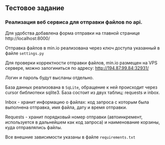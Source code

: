 ## Тестовое задание

### Реализация веб сервиса для отправки файлов по api.

Для удобства добавлена форма отправки на главной странице http://localhost:8000/

Отправка файлов в min.io реализована через ключ доступа указанный в файле `settings.py`

Для проверки корректности отправки файлов, min.io размещен на VPS сервере, можно залогиниться
по адресу: http://194.87.99.84:32931/

Логин и пароль будут высланы отдельно.

База данных реализована в `SqLite`, обращение к ней происходит через cursor библиотеки sqlite3.
База состоит из двух таблиц: requests и inbox. 

Inbox - хранит информацию о файлах: код запроса с которым была выполнена отправка, имя файла, дату и время отправки.

Requests - хранит порядковый номер отправки (автоинкремент, используется в дальнейшем как код запроса) и наименование корзины, куда отправлялись файлы.

Все внешние зависимости указаны в файле `requirements.txt` 

